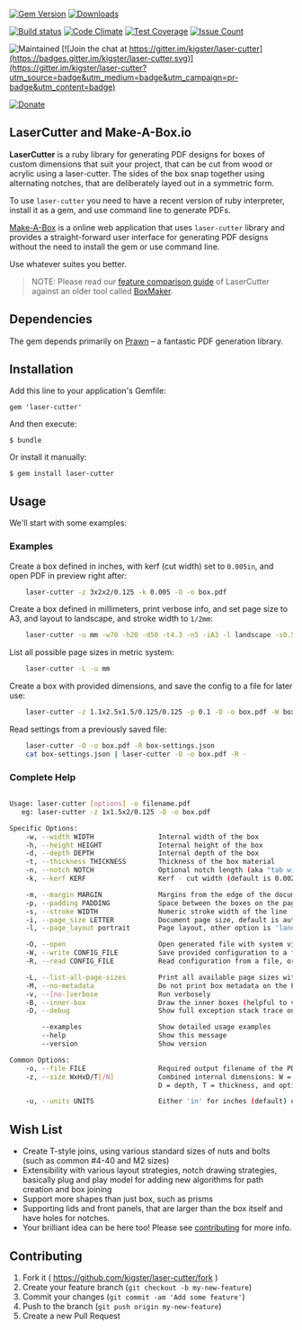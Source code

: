 [![Gem Version](https://badge.fury.io/rb/laser-cutter.svg)](https://badge.fury.io/rb/laser-cutter)
[![Downloads](http://ruby-gem-downloads-badge.herokuapp.com/laser-cutter?type=total)](https://rubygems.org/gems/laser-cutter)

[![Build status](https://secure.travis-ci.org/kigster/laser-cutter.png)](http://travis-ci.org/kigster/laser-cutter)
[![Code Climate](https://codeclimate.com/github/kigster/laser-cutter.png)](https://codeclimate.com/github/kigster/laser-cutter)
[![Test Coverage](https://codeclimate.com/github/kigster/laser-cutter/badges/coverage.svg)](https://codeclimate.com/github/kigster/laser-cutter)
[![Issue Count](https://codeclimate.com/github/kigster/laser-cutter/badges/issue_count.svg)](https://codeclimate.com/github/kigster/laser-cutter    )

![Maintained](https://img.shields.io/maintenance/yes/2017.svg)
[![Join the chat at https://gitter.im/kigster/laser-cutter](https://badges.gitter.im/kigster/laser-cutter.svg)](https://gitter.im/kigster/laser-cutter?utm_source=badge&utm_medium=badge&utm_campaign=pr-badge&utm_content=badge)

[![Donate](https://www.paypalobjects.com/en_US/i/btn/btn_donate_SM.gif)](https://www.paypal.com/cgi-bin/webscr?cmd=_s-xclick&hosted_button_id=FSFYYNEQ8RKWU)

## LaserCutter and Make-A-Box.io

**LaserCutter** is a ruby library for generating PDF designs for boxes of custom dimensions that suit your project, that can be cut from wood or acrylic using a laser-cutter. The sides of the box snap together using alternating notches, that are deliberately layed out in a symmetric form.

To use `laser-cutter` you need to have a recent version of ruby interpreter, install it as a gem, and use command line to generate PDFs.

[Make-A-Box](http://makeabox.io) is a online web application that uses `laser-cutter` library and provides a straight-forward user interface for generating PDF designs without the need to install the gem or use command line.  

Use whatever suites you better.

> NOTE: Please read our [feature comparison guide](BOXMAKER.md) of LaserCutter against an older tool called [BoxMaker](https://github.com/rahulbot/boxmaker).

## Dependencies

The gem depends primarily on [Prawn](http://prawnpdf.org) – a fantastic PDF generation library. 

## Installation

Add this line to your application's Gemfile:

    gem 'laser-cutter'

And then execute:

    $ bundle

Or install it manually:

    $ gem install laser-cutter

## Usage

We'll start with some examples:

### Examples

Create a box defined in inches, with kerf (cut width) set to `0.005in`, and open PDF in preview right after:

```bash
    laser-cutter -z 3x2x2/0.125 -k 0.005 -O -o box.pdf
```       

Create a box defined in millimeters, print verbose info, and set page size to A3, and layout to landscape, and stroke width to `1/2mm`:

```bash
    laser-cutter -u mm -w70 -h20 -d50 -t4.3 -n5 -iA3 -l landscape -s0.5 -v -O -o box.pdf
```   

List all possible page sizes in metric system:

```bash
    laser-cutter -L -u mm
```                 

Create a box with provided dimensions, and save the config to a file for later use:

```bash
    laser-cutter -z 1.1x2.5x1.5/0.125/0.125 -p 0.1 -O -o box.pdf -W box-settings.json
```    

Read settings from a previously saved file:

```bash
    laser-cutter -O -o box.pdf -R box-settings.json
    cat box-settings.json | laser-cutter -O -o box.pdf -R -
```

### Complete Help

```bash

Usage: laser-cutter [options] -o filename.pdf
   eg: laser-cutter -z 1x1.5x2/0.125 -O -o box.pdf

Specific Options:
    -w, --width WIDTH                Internal width of the box
    -h, --height HEIGHT              Internal height of the box
    -d, --depth DEPTH                Internal depth of the box
    -t, --thickness THICKNESS        Thickness of the box material
    -n, --notch NOTCH                Optional notch length (aka "tab width"), guide only
    -k, --kerf KERF                  Kerf - cut width (default is 0.0024in)

    -m, --margin MARGIN              Margins from the edge of the document
    -p, --padding PADDING            Space between the boxes on the page
    -s, --stroke WIDTH               Numeric stroke width of the line
    -i, --page_size LETTER           Document page size, default is autofit the box.
    -l, --page_layout portrait       Page layout, other option is 'landscape'

    -O, --open                       Open generated file with system viewer before exiting
    -W, --write CONFIG_FILE          Save provided configuration to a file, use '-' for STDOUT
    -R, --read CONFIG_FILE           Read configuration from a file, or use '-' for STDIN

    -L, --list-all-page-sizes        Print all available page sizes with dimensions and exit
    -M, --no-metadata                Do not print box metadata on the PDF
    -v, --[no-]verbose               Run verbosely
    -B, --inner-box                  Draw the inner boxes (helpful to verify kerfing)
    -D, --debug                      Show full exception stack trace on error

        --examples                   Show detailed usage examples
        --help                       Show this message
        --version                    Show version

Common Options:
    -o, --file FILE                  Required output filename of the PDF
    -z, --size WxHxD/T[/N]           Combined internal dimensions: W = width, H = height,
                                     D = depth, T = thickness, and optional N = notch length

    -u, --units UNITS                Either 'in' for inches (default) or 'mm'
```

## Wish List

* Create T-style joins, using various standard sizes of nuts and bolts (such as common #4-40 and M2 sizes)
* Extensibility with various layout strategies, notch drawing strategies, basically plug and play
  model for adding new algorithms for path creation and box joining
* Support more shapes than just box, such as prisms
* Supporting lids and front panels, that are larger than the box itself and have holes for notches. 
* Your brilliant idea can be here too!  Please see [contributing](CONTRIBUTING.md) for more info.

## Contributing

1. Fork it ( https://github.com/kigster/laser-cutter/fork )
2. Create your feature branch (`git checkout -b my-new-feature`)
3. Commit your changes (`git commit -am 'Add some feature'`)
4. Push to the branch (`git push origin my-new-feature`)
5. Create a new Pull Request
